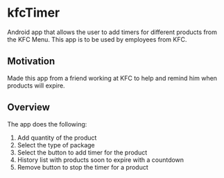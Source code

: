 # kfcTimer

Android app that allows the user to add timers for different products from the KFC Menu. This app is to be used by employees from KFC.

## Motivation

Made this app from a friend working at KFC to help and remind him when products will expire.

## Overview

The app does the following:
1.	Add quantity of the product
2.	Select the type of package
3.	Select the button to add timer for the product
4.	History list with products soon to expire with a countdown
5.	Remove button to stop the timer for a product






